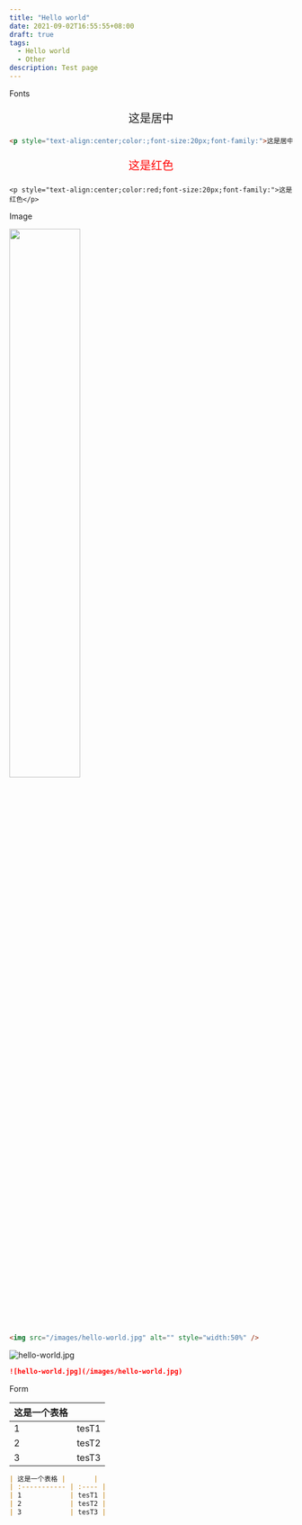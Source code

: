 ```yaml
---
title: "Hello world"
date: 2021-09-02T16:55:55+08:00
draft: true
tags:
  - Hello world
  - Other
description: Test page
---
```






Fonts 

<p style="text-align:center;color:;font-size:20px;font-family:arial">这是居中</p> 



```md
<p style="text-align:center;color:;font-size:20px;font-family:">这是居中</p> 
```



<p style="text-align:center;color:red;font-size:20px;">这是红色</p> 

```
<p style="text-align:center;color:red;font-size:20px;font-family:">这是红色</p> 
```



Image



<img src="/images/hello-world.jpg" alt="" style="width:50%" />



```md
<img src="/images/hello-world.jpg" alt="" style="width:50%" />
```



![hello-world.jpg](/images/hello-world.jpg)



```md
![hello-world.jpg](/images/hello-world.jpg)
```



Form

| 这是一个表格 |       |
| :----------- | :---- |
| 1            | tesT1 |
| 2            | tesT2 |
| 3            | tesT3 |
```md
| 这是一个表格 |       |
| :----------- | :---- |
| 1            | tesT1 |
| 2            | tesT2 |
| 3            | tesT3 |
```


